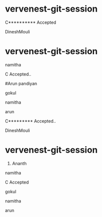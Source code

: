 # vervenest-git-session






C********** Accepted



DineshMouli


# vervenest-git-session



namitha

C Accepted..




#Arun pandiyan

gokul

namitha

arun

C********* Accepted..



DineshMouli


# vervenest-git-session

1. Ananth

namitha


C Accepted


gokul

namitha

arun

